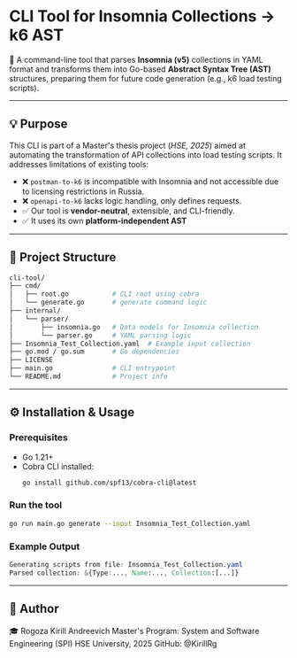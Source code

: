 # CLI Tool for Insomnia Collections → k6 AST

🚀 A command-line tool that parses **Insomnia (v5)** collections in YAML format and transforms them into Go-based **Abstract Syntax Tree (AST)** structures, preparing them for future code generation (e.g., k6 load testing scripts).

---

## 💡 Purpose

This CLI is part of a Master's thesis project (*HSE, 2025*) aimed at automating the transformation of API collections into load testing scripts. It addresses limitations of existing tools:

- ❌ `postman-to-k6` is incompatible with Insomnia and not accessible due to licensing restrictions in Russia.
- ❌ `openapi-to-k6` lacks logic handling, only defines requests.
- ✅ Our tool is **vendor-neutral**, extensible, and CLI-friendly.
- ✅ It uses its own **platform-independent AST**

---
## 📁 Project Structure
```graphql
cli-tool/
├── cmd/
│   ├── root.go           # CLI root using cobra
│   └── generate.go       # generate command logic
├── internal/
│   └── parser/
│       ├── insomnia.go   # Data models for Insomnia collection
│       └── parser.go     # YAML parsing logic
├── Insomnia_Test_Collection.yaml  # Example input collection
├── go.mod / go.sum       # Go dependencies
├── LICENSE
├── main.go               # CLI entrypoint
└── README.md             # Project info
```
---
## ⚙️ Installation & Usage
### Prerequisites
- Go 1.21+
- Cobra CLI installed:
  ```bash
  go install github.com/spf13/cobra-cli@latest
  ```
### Run the tool
  ```bash
  go run main.go generate --input Insomnia_Test_Collection.yaml
  ```
### Example Output
  ```css
 Generating scripts from file: Insomnia_Test_Collection.yaml
 Parsed collection: &{Type:..., Name:..., Collection:[...]}
  ```
---
## 👤 Author
🎓 Rogoza Kirill Andreevich
Master's Program: System and Software Engineering (SPI)
HSE University, 2025
GitHub: @KirillRg

